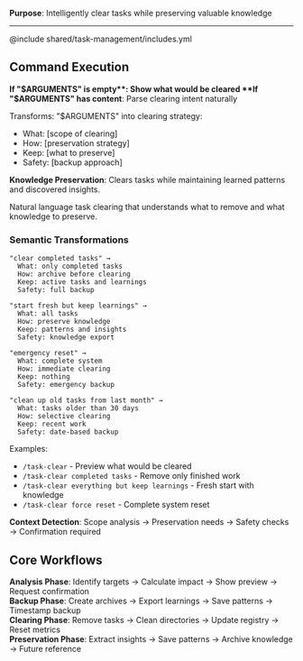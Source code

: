 **Purpose**: Intelligently clear tasks while preserving valuable knowledge

---

@include shared/task-management/includes.yml

## Command Execution

**If "$ARGUMENTS" is empty**: Show what would be cleared  
**If "$ARGUMENTS" has content**: Parse clearing intent naturally

Transforms: "$ARGUMENTS" into clearing strategy:

- What: [scope of clearing]
- How: [preservation strategy]
- Keep: [what to preserve]
- Safety: [backup approach]

**Knowledge Preservation**: Clears tasks while maintaining learned patterns and discovered insights.

Natural language task clearing that understands what to remove and what knowledge to preserve.

### Semantic Transformations

```
"clear completed tasks" →
  What: only completed tasks
  How: archive before clearing
  Keep: active tasks and learnings
  Safety: full backup

"start fresh but keep learnings" →
  What: all tasks
  How: preserve knowledge
  Keep: patterns and insights
  Safety: knowledge export

"emergency reset" →
  What: complete system
  How: immediate clearing
  Keep: nothing
  Safety: emergency backup

"clean up old tasks from last month" →
  What: tasks older than 30 days
  How: selective clearing
  Keep: recent work
  Safety: date-based backup
```

Examples:

- `/task-clear` - Preview what would be cleared
- `/task-clear completed tasks` - Remove only finished work
- `/task-clear everything but keep learnings` - Fresh start with knowledge
- `/task-clear force reset` - Complete system reset

**Context Detection**: Scope analysis → Preservation needs → Safety checks → Confirmation required

## Core Workflows

**Analysis Phase**: Identify targets → Calculate impact → Show preview → Request confirmation  
**Backup Phase**: Create archives → Export learnings → Save patterns → Timestamp backup  
**Clearing Phase**: Remove tasks → Clean directories → Update registry → Reset metrics  
**Preservation Phase**: Extract insights → Save patterns → Archive knowledge → Future reference